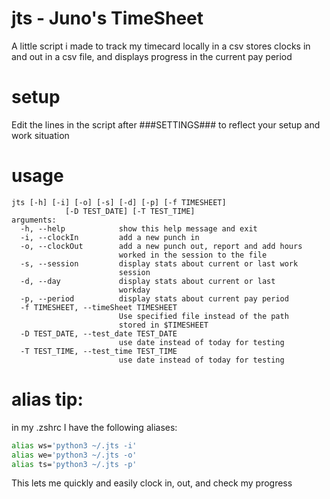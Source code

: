 # jts - Juno's TimeSheet
A little script i made to track my timecard locally in a csv
stores clocks in and out in a csv file, and displays progress in the current pay period

# setup

  Edit the lines in the script after ###SETTINGS### to reflect your setup and work situation

# usage
```
jts [-h] [-i] [-o] [-s] [-d] [-p] [-f TIMESHEET]
            [-D TEST_DATE] [-T TEST_TIME]
arguments:
  -h, --help            show this help message and exit
  -i, --clockIn         add a new punch in
  -o, --clockOut        add a new punch out, report and add hours
                        worked in the session to the file
  -s, --session         display stats about current or last work
                        session
  -d, --day             display stats about current or last
                        workday
  -p, --period          display stats about current pay period
  -f TIMESHEET, --timeSheet TIMESHEET
                        Use specified file instead of the path
                        stored in $TIMESHEET
  -D TEST_DATE, --test_date TEST_DATE
                        use date instead of today for testing
  -T TEST_TIME, --test_time TEST_TIME
                        use date instead of today for testing
```



# alias tip:
in my .zshrc I have the following aliases:
```bash
alias ws='python3 ~/.jts -i'
alias we='python3 ~/.jts -o'
alias ts='python3 ~/.jts -p'
```
This lets me quickly and easily clock in, out, and check my progress
